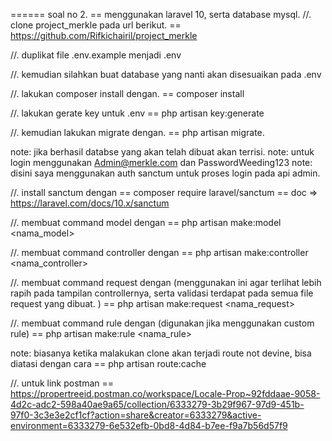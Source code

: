 ====== soal no 2.
== menggunakan laravel 10, serta database mysql.
//. clone project_merkle pada url berikut.
    == https://github.com/Rifkichairil/project_merkle

//. duplikat file .env.example menjadi .env

//. kemudian silahkan buat database yang nanti akan disesuaikan pada .env
    <!-- DB_CONNECTION=mysql
    DB_HOST=127.0.0.1
    DB_PORT=3306
    DB_DATABASE=<nama_database>
    DB_USERNAME=root
    DB_PASSWORD= -->


//. lakukan composer install dengan.
    == composer install

//. lakukan gerate key untuk .env
    == php artisan key:generate

//. kemudian lakukan migrate dengan.
    == php artisan migrate.

note: jika berhasil databse yang akan telah dibuat akan terrisi.
note: untuk login menggunakan Admin@merkle.com dan PasswordWeeding123
note: disini saya menggunakan auth sanctum untuk proses login pada api admin.

//. install sanctum dengan
    == composer require laravel/sanctum
    == doc => https://laravel.com/docs/10.x/sanctum


//. membuat command model dengan 
    == php artisan make:model <nama_model>
    
//. membuat command controller dengan 
    == php artisan make:controller <nama_controller>

//. membuat command request dengan (menggunakan ini agar terlihat lebih rapih pada tampilan controllernya, serta validasi terdapat pada semua file request yang dibuat. )
    == php artisan make:request <nama_request>

//. membuat command rule dengan (digunakan jika menggunakan custom rule)
    == php artisan make:rule <nama_rule>

note: biasanya ketika malakukan clone akan terjadi route not devine, bisa diatasi dengan cara
    == php artisan route:cache

//. untuk link postman
    == https://propertreeid.postman.co/workspace/Locale-Prop~92fddaae-9058-4d2c-adc2-598a40ae9a65/collection/6333279-3b29f967-97d9-451b-97f0-3c3e3e2cf1cf?action=share&creator=6333279&active-environment=6333279-6e532efb-0bd8-4d84-b7ee-f9a7b56d57f9
